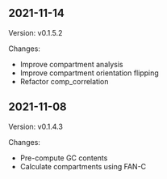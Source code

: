 ## 2021-11-14

Version: v0.1.5.2

Changes:

* Improve compartment analysis
* Improve compartment orientation flipping
* Refactor comp_correlation

## 2021-11-08

Version: v0.1.4.3

Changes:

* Pre-compute GC contents
* Calculate compartments using FAN-C
